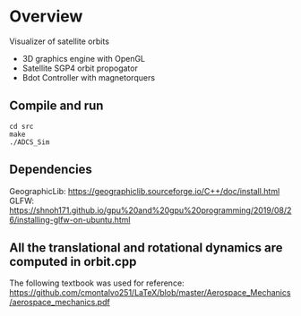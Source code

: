 # Overview
Visualizer of satellite orbits  

- 3D graphics engine with OpenGL
- Satellite SGP4 orbit propogator 
- Bdot Controller with magnetorquers


## Compile and run
```
cd src
make
./ADCS_Sim
```



## Dependencies
GeographicLib: https://geographiclib.sourceforge.io/C++/doc/install.html
GLFW: https://shnoh171.github.io/gpu%20and%20gpu%20programming/2019/08/26/installing-glfw-on-ubuntu.html


## All the translational and rotational dynamics are computed in orbit.cpp
The following textbook was used for reference: https://github.com/cmontalvo251/LaTeX/blob/master/Aerospace_Mechanics/aerospace_mechanics.pdf

